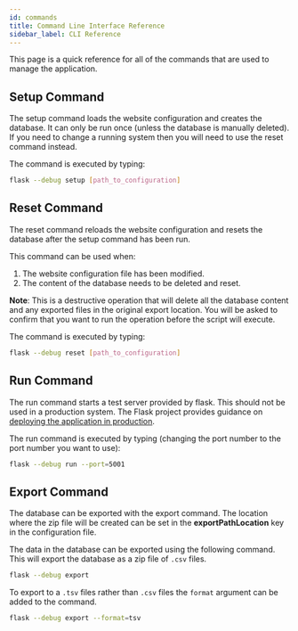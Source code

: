 ```yaml
---
id: commands
title: Command Line Interface Reference
sidebar_label: CLI Reference
---
```


This page is a quick reference for all of the commands that are used to manage the application.

## Setup Command

The setup command loads the website configuration and creates the database. It can only be run once (unless the database
is manually deleted). If you need to change a running system then you will need to use the reset command instead.

The command is executed by typing:

```bash
flask --debug setup [path_to_configuration]
```

## Reset Command

The reset command reloads the website configuration and resets the database after the setup command has been run.

This command can be used when:

1. The website configuration file has been modified.
1. The content of the database needs to be deleted and reset.

**Note**: This is a destructive operation that will delete all the database content and any exported files in the
original export location. You will be asked to confirm that you want to run the operation before the script will execute.

The command is executed by typing:

```bash
flask --debug reset [path_to_configuration]
```

## Run Command

The run command starts a test server provided by flask. This should not be used in a production system. The Flask
project provides guidance on [deploying the application in production](https://flask.palletsprojects.com/en/stable/deploying/).

The run command is executed by typing (changing the port number to the port number you want to use):

```bash
flask --debug run --port=5001
```

## Export Command

The database can be exported with the export command. The location where the zip file will be created can be set in the
**exportPathLocation** key in the configuration file.

The data in the database can be exported using the following command. This will export the database as a zip file of
`.csv` files.

```bash
flask --debug export
```

To export to a `.tsv` files rather than `.csv` files the `format` argument can be added to the command.

```bash
flask --debug export --format=tsv
```

